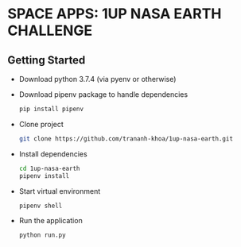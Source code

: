 # SPACE APPS: 1UP NASA EARTH CHALLENGE

## Getting Started
- Download python 3.7.4 (via pyenv or otherwise)

- Download pipenv package to handle dependencies
    ```bash
    pip install pipenv
    ```

- Clone project
    ```bash
    git clone https://github.com/trananh-khoa/1up-nasa-earth.git
    ```

- Install dependencies
    ```bash
    cd 1up-nasa-earth
    pipenv install
    ```

- Start virtual environment
    ```bash
    pipenv shell
    ```

- Run the application
    ```bash
    python run.py
    ```